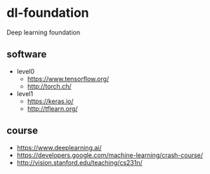 # dl-foundation
Deep learning foundation

## software
* level0
  * https://www.tensorflow.org/
  * http://torch.ch/
* level1
  * https://keras.io/
  * http://tflearn.org/

## course
* https://www.deeplearning.ai/
* https://developers.google.com/machine-learning/crash-course/
* http://vision.stanford.edu/teaching/cs231n/
